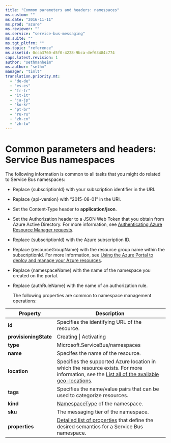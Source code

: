 ```yaml
---
title: "Common parameters and headers: namespaces"
ms.custom: ""
ms.date: "2016-11-11"
ms.prod: "azure"
ms.reviewer: ""
ms.service: "service-bus-messaging"
ms.suite: ""
ms.tgt_pltfrm: ""
ms.topic: "reference"
ms.assetid: 0cca3760-d5f0-4228-9bca-def63484c774
caps.latest.revision: 1
author: "sethmanheim"
ms.author: "sethm"
manager: "timlt"
translation.priority.mt: 
  - "de-de"
  - "es-es"
  - "fr-fr"
  - "it-it"
  - "ja-jp"
  - "ko-kr"
  - "pt-br"
  - "ru-ru"
  - "zh-cn"
  - "zh-tw"
---
```


# Common parameters and headers: Service Bus namespaces
  
The following information is common to all tasks that you might do related to Service Bus namespaces:  
  
- Replace {subscriptionId} with your subscription identifier in the URI.  
  
- Replace {api-version} with “2015-08-01” in the URI.  
  
- Set the Content-Type header to **application/json**.  
  
- Set the Authorization header to a JSON Web Token that you obtain from Azure Active Directory. For more information, see [Authenticating Azure Resource Manager requests](https://msdn.microsoft.com/library/dn790557.aspx).  
  
- Replace {subscriptionId} with the Azure subscription ID.  
  
- Replace {resourceGroupName} with the resource group name within the subscriptionId. For more information, see [Using the Azure Portal to deploy and manage your Azure resources](https://azure.microsoft.com/documentation/articles/resource-group-portal/).  
  
- Replace {namespaceName} with the name of the namespace you created on the portal.  
  
- Replace {authRuleName} with the name of an authorization rule.  
  
  The following properties are common to namespace management operations:  
  
|Property|Description|  
|--------------|-----------------|  
|**id**|Specifies the identifying URL of the resource.|  
|**provisioningState**|Creating &#124; Activating|  
|**type**|Microsoft.ServiceBus/namespaces|  
|**name**|Specifes the name of the resource.|  
|**location**|Specifies the supported Azure location in which the resource exists. For more information, see the [List all of the available geo-locations](https://azure.microsoft.com/regions/).|  
|**tags**|Specifies the name/value pairs that can be used to categorize resources.|  
|**kind**|[NamespaceType](https://msdn.microsoft.com/library/azure/microsoft.servicebus.management.namespacetype.aspx) of the namespace.|  
|**sku**|The messaging tier of the namespace.|  
|**properties**|[Detailed list of properties](https://msdn.microsoft.com/library/azure/microsoft.servicebus.management.namespacedescription_properties.aspx) that define the desired semantics for a Service Bus namespace.|  
